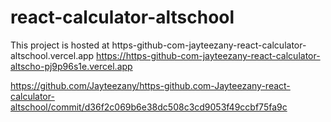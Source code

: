 # react-calculator-altschool

This project is hosted at 
https-github-com-jayteezany-react-calculator-altschool.vercel.app
https://https-github-com-jayteezany-react-calculator-altscho-pj9p96s1e.vercel.app

https://github.com/Jayteezany/https-github.com-Jayteezany-react-calculator-altschool/commit/d36f2c069b6e38dc508c3cd9053f49ccbf75fa9c
